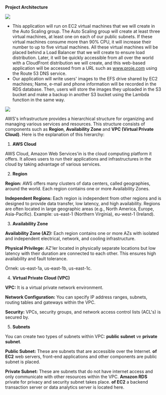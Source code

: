 **Project Architecture**

![](resim1.jpeg)

- This application will run on EC2 virtual machines that we will create in the Auto Scaling group. The Auto Scaling group will create at least three virtual machines, at least one on each of our public subnets. If these virtual machines consume more than 90% CPU, it will increase their number to up to five virtual machines. All these virtual machines will be placed behind a Load Balancer that we will create to ensure load distribution. Later, it will be quickly accessible from all over the world with a CloudFront distribution we will create, and this web-based application will be accessed from a URL such as www.proje.com using the Route 53 DNS service.
- Our application will write users' images to the EFS drive shared by EC2 machines; Name, e-mail and phone information will be recorded in the RDS database. Then, users will store the images they uploaded in the S3 bucket and make a backup in another S3 bucket using the Lambda function in the same way.

![](resim2.jpeg)

AWS's infrastructure provides a hierarchical structure for organizing and managing various services and resources. This structure consists of components such as **Region**, **Availability Zone** and **VPC (Virtual Private Cloud)**. Here is the explanation of this hierarchy:

1. **AWS Cloud**

AWS Cloud, Amazon Web Services'in is the cloud computing platform it offers. It allows users to run their applications and infrastructures in the cloud by taking advantage of various services.

2. **Region**

**Region:** AWS offers many clusters of data centers, called geographies, around the world. Each region contains one or more Availability Zones.

**Independent Regions:** Each region is independent from other regions and is designed to provide data transfer, low latency, and high availability. Regions are often located in large geographic areas (e.g., North America, Europe, Asia-Pacific). Example: us-east-1 (Northern Virginia), eu-west-1 (Ireland).

3. **Availability Zone**

**Availability Zone (AZ):** Each region contains one or more AZs with isolated and independent electrical, network, and cooling infrastructure.

**Physical Privilege:** AZ'ler located in physically separate locations but low latency with their duration are connected to each other. This ensures high availability and fault tolerance.

Örnek: us-east-1a, us-east-1b, us-east-1c.

4. **Virtual Private Cloud (VPC)**

**VPC:** It is a virtual private network environment.

**Network Configuration:** You can specify IP address ranges, subnets, routing tables and gateways within the VPC.

**Security:** VPCs, security groups, and network access control lists (ACL's) is secured by.

5. **Subnets**

You can create two types of subnets within VPC: **public subnet** ve **private subnet**.

**Public Subnet:** These are subnets that are accessible over the Internet. **of EC2** web servers, front-end applications and other components are public subnet is placed.

**Private Subnet:** These are subnets that do not have internet access and only communicate with other resources within the VPC. **Amazon RDS** private for privacy and security subnet takes place. **of EC2** a backend transaction server or data analytics server is located here.

